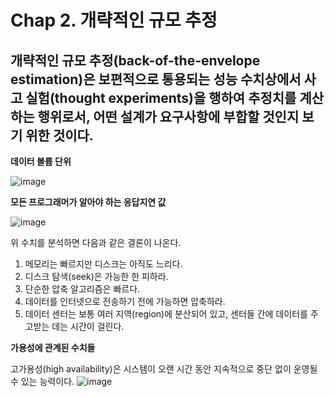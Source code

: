 # Chap 2. 개략적인 규모 추정

개략적인 규모 추정(back-of-the-envelope estimation)은 보편적으로 통용되는 성능 수치상에서 사고 실험(thought experiments)을 행하여 추정치를 계산하는 행위로서, 어떤 설계가 요구사항에 부합할 것인지 보기 위한 것이다.
---

**데이터 볼륨 단위** </p>
![image](https://github.com/aws-cloud-clubs/2024-khu-study/assets/56192209/1a4414c4-4e79-4df2-abc0-0aa8cc3c335a)

**모든 프로그래머가 알아야 하는 응답지연 값** </p>
![image](https://github.com/aws-cloud-clubs/2024-khu-study/assets/56192209/ce6d2b9d-27ec-4568-b6b7-ea2290dfe479) </p>
위 수치를 분석하면 다음과 같은 결론이 나온다.
1. 메모리는 빠르지만 디스크는 아직도 느리다.
2. 디스크 탐색(seek)은 가능한 한 피하라.
3. 단순한 압축 알고리즘은 빠르다.
4. 데이터를 인터넷으로 전송하기 전에 가능하면 압축하라.
5. 데이터 센터는 보통 여러 지역(region)에 분산되어 있고, 센터들 간에 데이터를 주고받는 데는 시간이 걸린다.

**가용성에 관계된 수치들** </p>
고가용성(high availability)은 시스템이 오랜 시간 동안 지속적으로 중단 없이 운영될 수 있는 능력이다.
![image](https://github.com/aws-cloud-clubs/2024-khu-study/assets/56192209/25b545df-a7c6-4230-a1be-3fc164cb4abe) </p>
